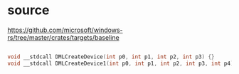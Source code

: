 # source

<https://github.com/microsoft/windows-rs/tree/master/crates/targets/baseline>

```c

void __stdcall DMLCreateDevice(int p0, int p1, int p2, int p3) {}
void __stdcall DMLCreateDevice1(int p0, int p1, int p2, int p3, int p4) {}

```

